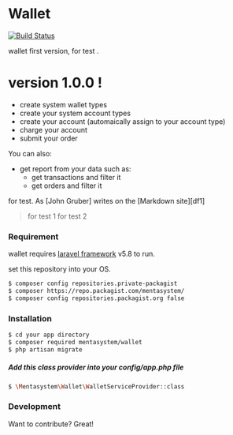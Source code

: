 # Wallet


[![Build Status](https://travis-ci.org/joemccann/dillinger.svg?branch=master)](https://github.com/ali-nikookherad/mentasystem.git)

wallet first version, for test .

# version 1.0.0 !

  - create system wallet types
  - create your system account types
  - create your account (automaically assign to your account type)
  - charge your account
  - submit your order

You can also:
  - get report from your data such as:
    - get transactions and filter it
    - get orders and filter it

for test.  As [John Gruber] writes on the [Markdown site][df1]

> for test 1
> for test 2


### Requirement

wallet requires [laravel framework](https://laravel.com/) v5.8 to run.

set this repository into your OS.

```sh
$ composer config repositories.private-packagist
$ composer https://repo.packagist.com/mentasystem/
$ composer config repositories.packagist.org false

```
### Installation
```sh
$ cd your app directory
$ composer required mentasystem/wallet
$ php artisan migrate
```

##### Add this class provider into your config/app.php file

```sh
$ \Mentasystem\Wallet\WalletServiceProvider::class
```
### Development

Want to contribute? Great!

